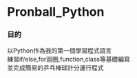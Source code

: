 # Pronball_Python

### 目的
以Python作為我的第一個學習程式語言\
練習if/else,for迴圈,function,class等基礎編寫\
並完成簡易的乒乓棒球計分運行程式
